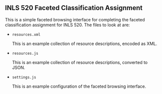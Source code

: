 ## INLS 520 Faceted Classification Assignment

This is a simple faceted browsing interface for completing the faceted 
classification assignment for INLS 520. The files to look at are:

* `resources.xml`
  
  This is an example collection of resource descriptions, encoded as XML.
  
* `resources.js`

  This is an example collection of resource descriptions, converted to JSON.
  
* `settings.js`

  This is an example configuration of the faceted browsing interface.


